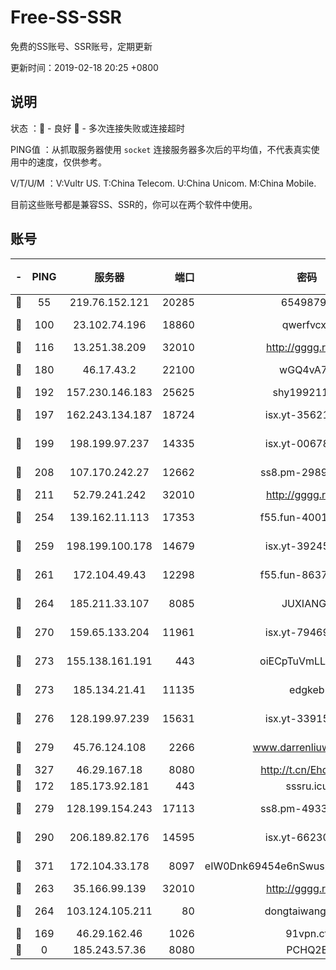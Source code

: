 # Free-SS-SSR

免费的SS账号、SSR账号，定期更新

更新时间：2019-02-18 20:25 +0800

## 说明

状态     ：🙂 - 良好 🙁 - 多次连接失败或连接超时

PING值   ：从抓取服务器使用 `socket` 连接服务器多次后的平均值，不代表真实使用中的速度，仅供参考。

V/T/U/M  ：V:Vultr US. T:China Telecom. U:China Unicom. M:China Mobile.

目前这些账号都是兼容SS、SSR的，你可以在两个软件中使用。

## 账号

|-|PING|服务器|端口|密码|加密方式|区域|V/T/U/M|
|:----:|:----:|:-----:|-----:|:----:|:----:|:----:|:----:|
|🙂|55|219.76.152.121|20285|65498798|chacha20|HK|4↑/3↑/2↑/3↑|
|🙂|100|23.102.74.196|18860|qwerfvcxz|aes-256-gcm|JP|9↑/9↑/10↑/10↑|
|🙂|116|13.251.38.209|32010|http://gggg.rocks|chacha20|SG|7↓/8↑/8↑/7↑|
|🙂|180|46.17.43.2|22100|wGQ4vA7D|aes-256-gcm|RU|2↑/10↑/10↑/10↑|
|🙂|192|157.230.146.183|25625|shy19921124|rc4-md5|US|10↑/10↑/10↑/10↑|
|🙂|197|162.243.134.187|18724|isx.yt-35621483|aes-256-cfb|US|9↑/10↑/10↑/10↑|
|🙂|199|198.199.97.237|14335|isx.yt-00678289|aes-256-cfb|US|10↑/10↑/10↑/10↑|
|🙂|208|107.170.242.27|12662|ss8.pm-29895906|aes-256-cfb|US|10↑/10↑/9↑/10↑|
|🙂|211|52.79.241.242|32010|http://gggg.rocks|chacha20|KR|7↓/8↑/9↑/6↓|
|🙂|254|139.162.11.113|17353|f55.fun-40016960|aes-256-cfb|SG|7↑/6↑/6↓/6↑|
|🙂|259|198.199.100.178|14679|isx.yt-39245989|aes-256-cfb|US|10↑/10↑/10↑/10↑|
|🙂|261|172.104.49.43|12298|f55.fun-86373807|aes-256-cfb|SG|7↑/6↑/6↓/6↑|
|🙂|264|185.211.33.107|8085|JUXIANGE|aes-128-ctr|US|10↑/10↑/10↑/10↑|
|🙂|270|159.65.133.204|11961|isx.yt-79469931|aes-256-cfb|SG|10↑/10↑/10↑/10↑|
|🙂|273|155.138.161.191|443|oiECpTuVmLLxk4Ts|aes-256-cfb|US|6↓/10↑/10↑/10↑|
|🙂|273|185.134.21.41|11135|edgkeb|aes-256-cfb|GB|10↑/10↑/10↑/10↑|
|🙂|276|128.199.97.239|15631|isx.yt-33915830|aes-256-cfb|SG|10↑/10↑/10↑/10↑|
|🙂|279|45.76.124.108|2266|www.darrenliuwei.com|aes-256-cfb|AU|8↑/9↑/10↑/10↑|
|🙂|327|46.29.167.18|8080|http://t.cn/EhdmTxe|rc4-md5|RU|10↑/10↑/10↑/10↑|
|🙂|172|185.173.92.181|443|sssru.icu|rc4-md5|RU|10↑/9↑/10↑/10↑|
|🙂|279|128.199.154.243|17113|ss8.pm-49338576|aes-256-cfb|SG|10↑/10↑/9↑/10↑|
|🙂|290|206.189.82.176|14595|isx.yt-66230014|aes-256-cfb|SG|10↑/10↑/10↑/10↑|
|🙂|371|172.104.33.178|8097|eIW0Dnk69454e6nSwuspv9DmS201tQ0D|aes-256-cfb|SG|10↑/10↑/10↑/10↑|
|🙁|263|35.166.99.139|32010|http://gggg.rocks|chacha20|US|8↓/7↓/8↑/7↓|
|🙁|264|103.124.105.211|80|dongtaiwang.com|aes-256-cfb|US|10↑/10↑/10↑/10↑|
|🙁|169|46.29.162.46|1026|91vpn.cf|rc4-md5|RU|9↑/9↓/9↑/10↑|
|🙁|0|185.243.57.36|8080|PCHQ2E|rc4-md5|US|8↑/9↑/9↑/10↑|
